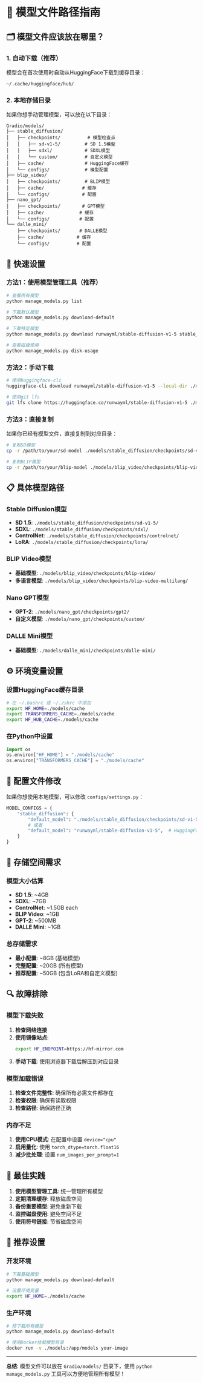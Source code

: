 # 📁 模型文件路径指南

## 🗂️ 模型文件应该放在哪里？

### 1. **自动下载（推荐）**
模型会在首次使用时自动从HuggingFace下载到缓存目录：
```
~/.cache/huggingface/hub/
```

### 2. **本地存储目录**
如果你想手动管理模型，可以放在以下目录：

```
Gradio/models/
├── stable_diffusion/
│   ├── checkpoints/          # 模型检查点
│   │   ├── sd-v1-5/         # SD 1.5模型
│   │   ├── sdxl/            # SDXL模型
│   │   └── custom/          # 自定义模型
│   ├── cache/               # HuggingFace缓存
│   └── configs/             # 模型配置
├── blip_video/
│   ├── checkpoints/         # BLIP模型
│   ├── cache/              # 缓存
│   └── configs/            # 配置
├── nano_gpt/
│   ├── checkpoints/        # GPT模型
│   ├── cache/             # 缓存
│   └── configs/           # 配置
└── dalle_mini/
    ├── checkpoints/       # DALLE模型
    ├── cache/            # 缓存
    └── configs/          # 配置
```

## 🚀 快速设置

### 方法1：使用模型管理工具（推荐）
```bash
# 查看所有模型
python manage_models.py list

# 下载默认模型
python manage_models.py download-default

# 下载特定模型
python manage_models.py download runwayml/stable-diffusion-v1-5 stable_diffusion

# 查看磁盘使用
python manage_models.py disk-usage
```

### 方法2：手动下载
```bash
# 使用huggingface-cli
huggingface-cli download runwayml/stable-diffusion-v1-5 --local-dir ./models/stable_diffusion/checkpoints/sd-v1-5

# 使用git lfs
git lfs clone https://huggingface.co/runwayml/stable-diffusion-v1-5 ./models/stable_diffusion/checkpoints/sd-v1-5
```

### 方法3：直接复制
如果你已经有模型文件，直接复制到对应目录：
```bash
# 复制SD模型
cp -r /path/to/your/sd-model ./models/stable_diffusion/checkpoints/sd-v1-5/

# 复制BLIP模型
cp -r /path/to/your/blip-model ./models/blip_video/checkpoints/blip-video/
```

## 📋 具体模型路径

### Stable Diffusion模型
- **SD 1.5**: `./models/stable_diffusion/checkpoints/sd-v1-5/`
- **SDXL**: `./models/stable_diffusion/checkpoints/sdxl/`
- **ControlNet**: `./models/stable_diffusion/checkpoints/controlnet/`
- **LoRA**: `./models/stable_diffusion/checkpoints/lora/`

### BLIP Video模型
- **基础模型**: `./models/blip_video/checkpoints/blip-video/`
- **多语言模型**: `./models/blip_video/checkpoints/blip-video-multilang/`

### Nano GPT模型
- **GPT-2**: `./models/nano_gpt/checkpoints/gpt2/`
- **自定义模型**: `./models/nano_gpt/checkpoints/custom/`

### DALLE Mini模型
- **基础模型**: `./models/dalle_mini/checkpoints/dalle-mini/`

## ⚙️ 环境变量设置

### 设置HuggingFace缓存目录
```bash
# 在 ~/.bashrc 或 ~/.zshrc 中添加
export HF_HOME=./models/cache
export TRANSFORMERS_CACHE=./models/cache
export HF_HUB_CACHE=./models/cache
```

### 在Python中设置
```python
import os
os.environ["HF_HOME"] = "./models/cache"
os.environ["TRANSFORMERS_CACHE"] = "./models/cache"
```

## 🔧 配置文件修改

如果你想使用本地模型，可以修改 `configs/settings.py`：

```python
MODEL_CONFIGS = {
    "stable_diffusion": {
        "default_model": "./models/stable_diffusion/checkpoints/sd-v1-5",  # 本地路径
        # 或者
        "default_model": "runwayml/stable-diffusion-v1-5",  # HuggingFace ID
    }
}
```

## 💾 存储空间需求

### 模型大小估算
- **SD 1.5**: ~4GB
- **SDXL**: ~7GB
- **ControlNet**: ~1.5GB each
- **BLIP Video**: ~1GB
- **GPT-2**: ~500MB
- **DALLE Mini**: ~1GB

### 总存储需求
- **最小配置**: ~8GB (基础模型)
- **完整配置**: ~20GB (所有模型)
- **推荐配置**: ~50GB (包含LoRA和自定义模型)

## 🔍 故障排除

### 模型下载失败
1. **检查网络连接**
2. **使用镜像站点**:
   ```bash
   export HF_ENDPOINT=https://hf-mirror.com
   ```
3. **手动下载**: 使用浏览器下载后解压到对应目录

### 模型加载错误
1. **检查文件完整性**: 确保所有必需文件都存在
2. **检查权限**: 确保有读取权限
3. **检查路径**: 确保路径正确

### 内存不足
1. **使用CPU模式**: 在配置中设置 `device="cpu"`
2. **启用量化**: 使用 `torch_dtype=torch.float16`
3. **减少批处理**: 设置 `num_images_per_prompt=1`

## 📝 最佳实践

1. **使用模型管理工具**: 统一管理所有模型
2. **定期清理缓存**: 释放磁盘空间
3. **备份重要模型**: 避免重新下载
4. **监控磁盘使用**: 避免空间不足
5. **使用符号链接**: 节省磁盘空间

## 🎯 推荐设置

### 开发环境
```bash
# 下载基础模型
python manage_models.py download-default

# 设置环境变量
export HF_HOME=./models/cache
```

### 生产环境
```bash
# 预下载所有模型
python manage_models.py download-default

# 使用Docker挂载模型目录
docker run -v ./models:/app/models your-image
```

---

**总结**: 模型文件可以放在 `Gradio/models/` 目录下，使用 `python manage_models.py` 工具可以方便地管理所有模型！
